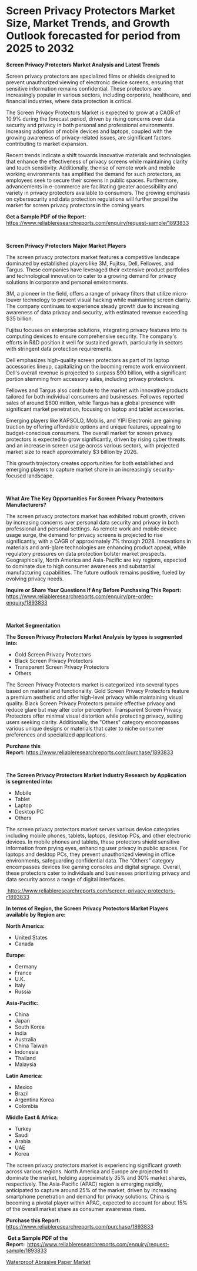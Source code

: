 <p><h1>Screen Privacy Protectors Market Size, Market Trends, and Growth Outlook forecasted for period from 2025 to 2032</h1></p><p><strong>Screen Privacy Protectors Market Analysis and Latest Trends</strong></p>
<p><p>Screen privacy protectors are specialized films or shields designed to prevent unauthorized viewing of electronic device screens, ensuring that sensitive information remains confidential. These protectors are increasingly popular in various sectors, including corporate, healthcare, and financial industries, where data protection is critical. </p><p>The Screen Privacy Protectors Market is expected to grow at a CAGR of 10.9% during the forecast period, driven by rising concerns over data security and privacy in both personal and professional environments. Increasing adoption of mobile devices and laptops, coupled with the growing awareness of privacy-related issues, are significant factors contributing to market expansion.</p><p>Recent trends indicate a shift towards innovative materials and technologies that enhance the effectiveness of privacy screens while maintaining clarity and touch sensitivity. Additionally, the rise of remote work and mobile working environments has amplified the demand for such protectors, as employees seek to secure their screens in public spaces. Furthermore, advancements in e-commerce are facilitating greater accessibility and variety in privacy protectors available to consumers. The growing emphasis on cybersecurity and data protection regulations will further propel the market for screen privacy protectors in the coming years.</p></p>
<p><strong>Get a Sample PDF of the Report:&nbsp;</strong> <a href="https://www.reliableresearchreports.com/enquiry/request-sample/1893833?utm_campaign=2030&utm_medium=2&utm_source=Github&utm_content=ia&utm_term=09022025&utm_id=screen-privacy-protectors">https://www.reliableresearchreports.com/enquiry/request-sample/1893833</a></p>
<p>&nbsp;</p>
<p><strong>Screen Privacy Protectors Major Market Players</strong></p>
<p><p>The screen privacy protectors market features a competitive landscape dominated by established players like 3M, Fujitsu, Dell, Fellowes, and Targus. These companies have leveraged their extensive product portfolios and technological innovation to cater to a growing demand for privacy solutions in corporate and personal environments.</p><p>3M, a pioneer in the field, offers a range of privacy filters that utilize micro-louver technology to prevent visual hacking while maintaining screen clarity. The company continues to experience steady growth due to increasing awareness of data privacy and security, with estimated revenue exceeding $35 billion.</p><p>Fujitsu focuses on enterprise solutions, integrating privacy features into its computing devices to ensure comprehensive security. The company's efforts in R&D position it well for sustained growth, particularly in sectors with stringent data protection requirements.</p><p>Dell emphasizes high-quality screen protectors as part of its laptop accessories lineup, capitalizing on the booming remote work environment. Dell's overall revenue is projected to surpass $90 billion, with a significant portion stemming from accessory sales, including privacy protectors.</p><p>Fellowes and Targus also contribute to the market with innovative products tailored for both individual consumers and businesses. Fellowes reported sales of around $600 million, while Targus has a global presence with significant market penetration, focusing on laptop and tablet accessories.</p><p>Emerging players like KAPSOLO, Mobilis, and YIPI Electronic are gaining traction by offering affordable options and unique features, appealing to budget-conscious consumers. The overall market for screen privacy protectors is expected to grow significantly, driven by rising cyber threats and an increase in screen usage across various sectors, with projected market size to reach approximately $3 billion by 2026. </p><p>This growth trajectory creates opportunities for both established and emerging players to capture market share in an increasingly security-focused landscape.</p></p>
<p>&nbsp;</p>
<p><strong>What Are The Key Opportunities For Screen Privacy Protectors Manufacturers?</strong></p>
<p><p>The screen privacy protectors market has exhibited robust growth, driven by increasing concerns over personal data security and privacy in both professional and personal settings. As remote work and mobile device usage surge, the demand for privacy screens is projected to rise significantly, with a CAGR of approximately 7% through 2028. Innovations in materials and anti-glare technologies are enhancing product appeal, while regulatory pressures on data protection bolster market prospects. Geographically, North America and Asia-Pacific are key regions, expected to dominate due to high consumer awareness and substantial manufacturing capabilities. The future outlook remains positive, fueled by evolving privacy needs.</p></p>
<p><strong>Inquire or Share Your Questions If Any Before Purchasing This Report:</strong> <a href="https://www.reliableresearchreports.com/enquiry/pre-order-enquiry/1893833?utm_campaign=2030&utm_medium=2&utm_source=Github&utm_content=ia&utm_term=09022025&utm_id=screen-privacy-protectors">https://www.reliableresearchreports.com/enquiry/pre-order-enquiry/1893833</a></p>
<p>&nbsp;</p>
<p><strong>Market Segmentation</strong></p>
<p><strong>The Screen Privacy Protectors Market Analysis by types is segmented into:</strong></p>
<p><ul><li>Gold Screen Privacy Protectors</li><li>Black Screen Privacy Protectors</li><li>Transparent Screen Privacy Protectors</li><li>Others</li></ul></p>
<p><p>The Screen Privacy Protectors market is categorized into several types based on material and functionality. Gold Screen Privacy Protectors feature a premium aesthetic and offer high-level privacy while maintaining visual quality. Black Screen Privacy Protectors provide effective privacy and reduce glare but may alter color perception. Transparent Screen Privacy Protectors offer minimal visual distortion while protecting privacy, suiting users seeking clarity. Additionally, the "Others" category encompasses various unique designs or materials that cater to niche consumer preferences and specialized applications.</p></p>
<p><strong>Purchase this Report:&nbsp;</strong><a href="https://www.reliableresearchreports.com/purchase/1893833?utm_campaign=2030&utm_medium=2&utm_source=Github&utm_content=ia&utm_term=09022025&utm_id=screen-privacy-protectors">https://www.reliableresearchreports.com/purchase/1893833</a></p>
<p>&nbsp;</p>
<p><strong>The Screen Privacy Protectors Market Industry Research by Application is segmented into:</strong></p>
<p><ul><li>Mobile</li><li>Tablet</li><li>Laptop</li><li>Desktop PC</li><li>Others</li></ul></p>
<p><p>The screen privacy protectors market serves various device categories including mobile phones, tablets, laptops, desktop PCs, and other electronic devices. In mobile phones and tablets, these protectors shield sensitive information from prying eyes, enhancing user privacy in public spaces. For laptops and desktop PCs, they prevent unauthorized viewing in office environments, safeguarding confidential data. The "Others" category encompasses devices like gaming consoles and digital signage. Overall, these protectors cater to individuals and businesses prioritizing privacy and data security across a range of digital interfaces.</p></p>
<p><a href="https://www.reliableresearchreports.com/screen-privacy-protectors-r1893833?utm_campaign=2030&utm_medium=2&utm_source=Github&utm_content=ia&utm_term=09022025&utm_id=screen-privacy-protectors">&nbsp;https://www.reliableresearchreports.com/screen-privacy-protectors-r1893833</a></p>
<p><strong>In terms of Region, the Screen Privacy Protectors Market Players available by Region are:</strong></p>
<p>
    <p> <strong> North America: </strong>
        <ul>
            <li>United States</li>
            <li>Canada</li>
        </ul>
        </p> 
    <p> <strong> Europe: </strong>
        <ul>
            <li>Germany</li>
            <li>France</li>
            <li>U.K.</li>
            <li>Italy</li>
            <li>Russia</li>
        </ul>
        </p> 
    <p> <strong> Asia-Pacific: </strong>
        <ul>
            <li>China</li>
            <li>Japan</li>
            <li>South Korea</li>
            <li>India</li>
            <li>Australia</li>
            <li>China Taiwan</li>
            <li>Indonesia</li>
            <li>Thailand</li>
            <li>Malaysia</li>
        </ul>
        </p> 
    <p> <strong> Latin America: </strong>
        <ul>
            <li>Mexico</li>
            <li>Brazil</li>
            <li>Argentina Korea</li>
            <li>Colombia</li>
        </ul>
        </p> 
    <p> <strong> Middle East & Africa: </strong>
        <ul>
            <li>Turkey</li>
            <li>Saudi</li>
            <li>Arabia</li>
            <li>UAE</li>
            <li>Korea</li>
        </ul>
    </p>
    </p>
<p><p>The screen privacy protectors market is experiencing significant growth across various regions. North America and Europe are projected to dominate the market, holding approximately 35% and 30% market shares, respectively. The Asia-Pacific (APAC) region is emerging rapidly, anticipated to capture around 25% of the market, driven by increasing smartphone penetration and demand for privacy solutions. China is becoming a pivotal player within APAC, expected to account for about 15% of the overall market share as consumer awareness rises.</p></p>
<p><strong>Purchase this Report: </strong><a href="https://www.reliableresearchreports.com/purchase/1893833?utm_campaign=2030&utm_medium=2&utm_source=Github&utm_content=ia&utm_term=09022025&utm_id=screen-privacy-protectors">https://www.reliableresearchreports.com/purchase/1893833</a></p>
<p>&nbsp;<strong>Get a Sample PDF of the Report:&nbsp;&nbsp;</strong><a href="https://www.reliableresearchreports.com/enquiry/request-sample/1893833?utm_campaign=2030&utm_medium=2&utm_source=Github&utm_content=ia&utm_term=09022025&utm_id=screen-privacy-protectors">https://www.reliableresearchreports.com/enquiry/request-sample/1893833</a></p>
<p><strong></strong></p>
<p><p><a href="https://github.com/angelajermaine/Market-Research-Report-List-5/blob/main/waterproof-abrasive-paper-market.md?utm_campaign=2030&utm_medium=2&utm_source=Github&utm_content=ia&utm_term=09022025&utm_id=screen-privacy-protectors">Waterproof Abrasive Paper Market</a></p></p>